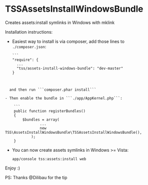 TSSAssetsInstallWindowsBundle
===================

Creates assets:install symlinks in Windows with mklink

Installation instructions:

- Easiest way to install is via composer, add those lines to ```./composer.json```:
    
    
      ```
      "require": {
        ...
        "tss/assets-install-windows-bundle": "dev-master"
      }
```

 
  and then run ```composer.phar install```

- Then enable the bundle in ```./app/AppKernel.php```:
    
    ```
    public function registerBundles()
    {
        $bundles = array(
                ...
                new TSS\AssetsInstallWindowsBundle\TSSAssetsInstallWindowsBundle(),
            );
    }
```

- You can now create assets symlinks in Windows >= Vista:

    ```app/console tss:assets:install web```

Enjoy :)

PS: Thanks @Dilibau for the tip
